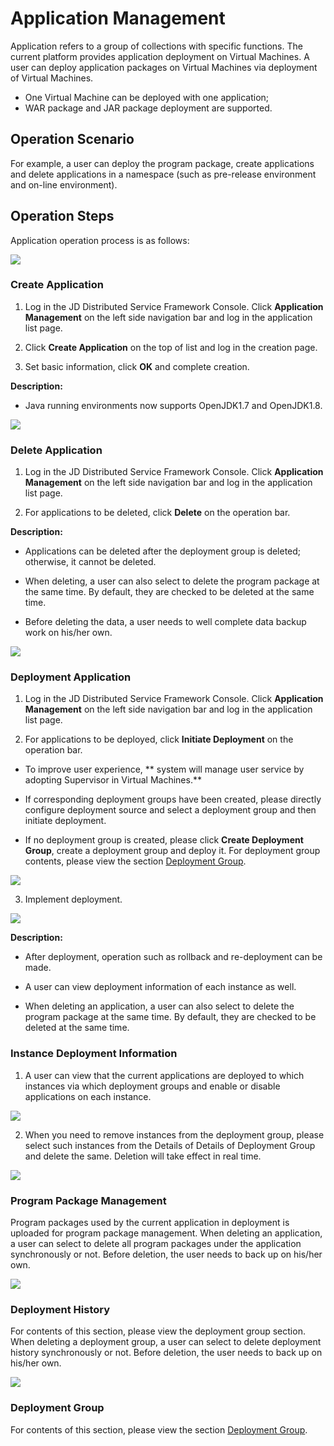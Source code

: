 #  Application Management
Application refers to a group of collections with specific functions. The current platform provides application deployment on Virtual Machines. A user can deploy application packages on Virtual Machines via deployment of Virtual Machines.

- One Virtual Machine can be deployed with one application;
- WAR package and JAR package deployment are supported.


## Operation Scenario

For example, a user can deploy the program package, create applications and delete applications in a namespace (such as pre-release environment and on-line environment).

## Operation Steps

Application operation process is as follows:

![](../../../../../image/Internet-Middleware/JD-Distributed-Service-Framework/app-flow.png)



### Create Application

1. 	Log in the JD Distributed Service Framework Console. Click **Application Management** on the left side navigation bar and log in the application list page.

2.	 Click **Create Application** on the top of list and log in the creation page.

3.	 Set basic information, click **OK** and complete creation.

**Description:**

-  Java running environments now supports OpenJDK1.7 and OpenJDK1.8.


![](../../../../../image/Internet-Middleware/JD-Distributed-Service-Framework/app-create-1.png)


### Delete Application

1. Log in the JD Distributed Service Framework Console.	Click **Application Management** on the left side navigation bar and log in the application list page.

2. For applications to be deleted, click **Delete** on the operation bar.

**Description:**

- Applications can be deleted after the deployment group is deleted; otherwise, it cannot be deleted.

- When deleting, a user can also select to delete the program package at the same time. By default, they are checked to be deleted at the same time.

- Before deleting the data, a user needs to well complete data backup work on his/her own.


![](../../../../../image/Internet-Middleware/JD-Distributed-Service-Framework/app-del-1.png)


### Deployment Application

1. Log in the JD Distributed Service Framework Console.	Click **Application Management** on the left side navigation bar and log in the application list page.

2. For applications to be deployed, click **Initiate Deployment** on the operation bar.

- To improve user experience, ** system will manage user service by adopting Supervisor in Virtual Machines.**

- If corresponding deployment groups have been created, please directly configure deployment source and select a deployment group and then initiate deployment.

- If no deployment group is created, please click **Create Deployment Group**, create a deployment group and deploy it. For deployment group contents, please view the section [Deployment Group](Deploy-Group.md).

![](../../../../../image/Internet-Middleware/JD-Distributed-Service-Framework/app-fqbs.png)


3. Implement deployment.

![](../../../../../image/Internet-Middleware/JD-Distributed-Service-Framework/bsz-xq.png)

**Description:**

- After deployment, operation such as rollback and re-deployment can be made.

- A user can view deployment information of each instance as well.

- When deleting an application, a user can also select to delete the program package at the same time. By default, they are checked to be deleted at the same time.


### Instance Deployment Information

1. A user can view that the current applications are deployed to which instances via which deployment groups and enable or disable applications on each instance.


![](../../../../../image/Internet-Middleware/JD-Distributed-Service-Framework/app-slbsxx.png)


2. When you need to remove instances from the deployment group, please select such instances from the Details of Details of Deployment Group and delete the same. Deletion will take effect in real time. 

![](../../../../../image/Internet-Middleware/JD-Distributed-Service-Framework/app-bsz-edit.png)


### Program Package Management

Program packages used by the current application in deployment is uploaded for program package management. When deleting an application, a user can select to delete all program packages under the application synchronously or not. Before deletion, the user needs to back up on his/her own.

![](../../../../../image/Internet-Middleware/JD-Distributed-Service-Framework/app-cxb-list-1.png)



### Deployment History

For contents of this section, please view the deployment group section. When deleting a deployment group, a user can select to delete deployment history synchronously or not. Before deletion, the user needs to back up on his/her own.

![](../../../../../image/Internet-Middleware/JD-Distributed-Service-Framework/app-bsz-history-list.png)


### Deployment Group

For contents of this section, please view the section [Deployment Group](Deploy-Group.md).


